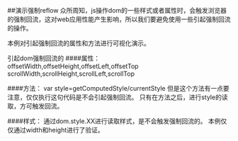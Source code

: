 ##演示强制reflow
众所周知，js操作dom的一些样式或者属性时，会触发浏览器的强制回流，这对web应用性能产生影响，所以我们要避免使用一些引起强制回流的操作。

本例对引起强制回流的属性和方法进行可视化演示。

引起dom强制回流的
####属性：
offsetWidth,offsetHeight,offsetLeft,offsetTop
scrollWidth,scrollHeight,scrollLeft,scrollTop

####方法：
var style=getComputedStyle/currentStyle
但是这个方法有一点要注意，仅仅执行这句代码是不会引起强制回流。
只有在方法之后，进行style的读取，方可触发回流。

####样式：
通过dom.style.XX进行读取样式，是不会触发强制回流的。
本例仅仅通过width和height进行了验证。
